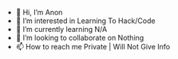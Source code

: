 - 👋 Hi, I’m Anon
- 👀 I’m interested in Learning To Hack/Code
- 🌱 I’m currently learning N/A
- 💞️ I’m looking to collaborate on Nothing
- 📫 How to reach me Private | Will Not Give Info

<!---
AnonymousUser4587/AnonymousUser4587 is a ✨ special ✨ repository because its `README.md` (this file) appears on your GitHub profile.
You can click the Preview link to take a look at your changes.
--->
